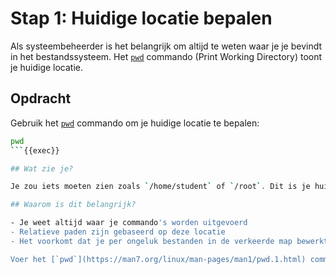 # Stap 1: Huidige locatie bepalen

Als systeembeheerder is het belangrijk om altijd te weten waar je je bevindt in het bestandssysteem. Het [`pwd`](https://man7.org/linux/man-pages/man1/pwd.1.html) commando (Print Working Directory) toont je huidige locatie.

## Opdracht

Gebruik het [`pwd`](https://man7.org/linux/man-pages/man1/pwd.1.html) commando om je huidige locatie te bepalen:

```bash
pwd
```{{exec}}

## Wat zie je?

Je zou iets moeten zien zoals `/home/student` of `/root`. Dit is je huidige werkdirectory.

## Waarom is dit belangrijk?

- Je weet altijd waar je commando's worden uitgevoerd
- Relatieve paden zijn gebaseerd op deze locatie
- Het voorkomt dat je per ongeluk bestanden in de verkeerde map bewerkt

Voer het [`pwd`](https://man7.org/linux/man-pages/man1/pwd.1.html) commando uit om door te gaan naar de volgende stap.